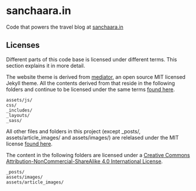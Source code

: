 sanchaara.in
============

Code that powers the travel blog at [sanchaara.in](http://sanchaara.in)

## Licenses

Different parts of this code base is licensed under different terms. This section explains it in more detail.

The website theme is derived from [mediator](https://github.com/dirkfabisch/mediator), an open source MIT licensed Jekyll theme. All the contents derived from that reside in the following folders and continue to be licensed under the same terms [found here](https://github.com/dirkfabisch/mediator/blob/master/LICENCE).

```
assets/js/
css/
_includes/
_layouts/
_sass/
```

All other files and folders in this project (except _posts/, assets/article_images/ and assets/images/) are relelased under the MIT license [found here](https://github.com/sandeepraju/sanchaara.in/blob/gh-pages/LICENSE.txt).

The content in the following folders are licensed under a [Creative Commons Attribution-NonCommercial-ShareAlike 4.0 International License](http://creativecommons.org/licenses/by-nc-sa/4.0/).

```
_posts/
assets/images/
assets/article_images/
```
